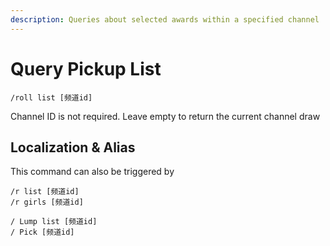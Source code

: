 ```yaml
---
description: Queries about selected awards within a specified channel
---
```


# Query Pickup List

```
/roll list [频道id]
```

Channel ID is not required. Leave empty to return the current channel draw

## Localization & Alias

This command can also be triggered by

```
/r list [频道id]
/r girls [频道id]

/ Lump list [频道id]
/ Pick [频道id]
```
